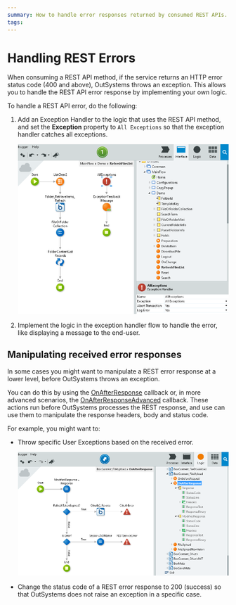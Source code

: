 ```yaml
---
summary: How to handle error responses returned by consumed REST APIs.
tags: 
---
```


# Handling REST Errors

When consuming a REST API method, if the service returns an HTTP error status code (400 and above), OutSystems throws an exception. This allows you to handle the REST API error response by implementing your own logic.

To handle a REST API error, do the following:

1. Add an Exception Handler to the logic that uses the REST API method, and set the **Exception** property to `All Exceptions` so that the exception handler catches all exceptions. 

    ![](images/ss-flow-allexceptions.png)

1. Implement the logic in the exception handler flow to handle the error, like displaying a message to the end-user. 

## Manipulating received error responses

In some cases you might want to manipulate a REST error response at a lower level, before OutSystems throws an exception.

You can do this by using the [OnAfterResponse](<simple-customizations.md>) callback or, in more advanced scenarios, the [OnAfterResponseAdvanced](<advanced-customizations.md>) callback. These actions run before OutSystems processes the REST response, and use can use them to manipulate the response headers, body and status code.

For example, you might want to:

* Throw specific User Exceptions based on the received error.

    ![](images/ss-rest-handle-errors.png)

* Change the status code of a REST error response to 200 (success) so that OutSystems does not raise an exception in a specific case.
